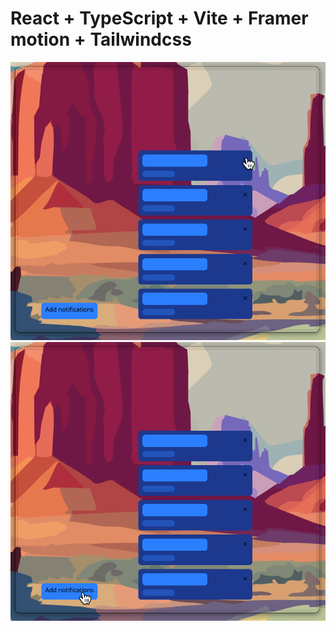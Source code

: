 # React + TypeScript + Vite + Framer motion + Tailwindcss

![image 1](/public/image1.png)
![image 2](/public/image2.png)